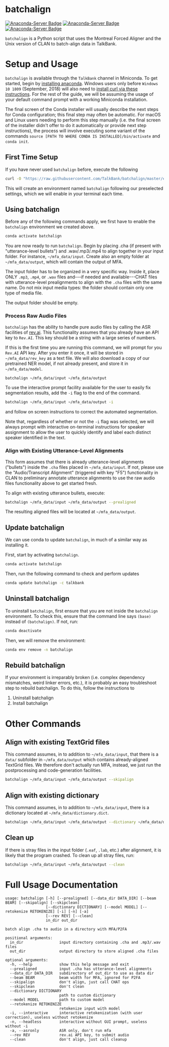 # batchalign

[![Anaconda-Server Badge](https://anaconda.org/talkbank/batchalign/badges/version.svg)](https://anaconda.org/talkbank/batchalign) [![Anaconda-Server Badge](https://anaconda.org/talkbank/batchalign/badges/latest_release_date.svg)](https://anaconda.org/talkbank/batchalign) [![Anaconda-Server Badge](https://anaconda.org/talkbank/batchalign/badges/platforms.svg)](https://anaconda.org/talkbank/batchalign)

`batchalign` is a Python script that uses the Montreal Forced Aligner and the Unix version of CLAN to batch-align data in TalkBank.

# Setup and Usage 

`batchalign` is available through the `TalkBank` channel in Miniconda. To get started, begin by [installing anaconda](https://www.anaconda.com/products/distribution). Windows users only before `Windows 10 1809` (September, 2018) will also need to [install curl via these instructions](https://developer.zendesk.com/documentation/developer-tools/getting-started/installing-and-using-curl/#installing-curl). For the rest of the guide, we will be assuming the usage of your default command prompt with a working Miniconda installation.

The final screen of the Conda installer will usually describe the next steps for Conda configuration; this final step may often be automatic. For macOS and Linux users needing to perform this step manually (i.e. the final screen of the installer didn't offer to do it automatically or provide next step instructions), the process will involve executing some variant of the commands `source [PATH TO WHERE CONDA IS INSTALLED]/bin/activate` and `conda init`. 

## First Time Setup
If you have never used `batchalign` before, execute the following

```bash
curl -O "https://raw.githubusercontent.com/TalkBank/batchalign/master/environment.yml" & conda env create -f environment.yml
```

This will create an environment named `batchalign` following our preselected settings, which we will enable in your terminal each time.

## Using batchalign
Before any of the following commands apply, we first have to enable the `batchalign` environment we created above.

```bash
conda activate batchalign
```

You are now ready to run `batchalign`. Begin by placing .cha (if present with "utterance-level bullets") and .wav/.mp3/.mp4 to align together in your input folder. For instance, `~/mfa_data/input`. Create also an empty folder at `~/mfa_data/output`, which will contain the output of MFA.

The input folder has to be organized in a very specific way. Inside it, place ONLY `.mp3`, `.mp4`, or `.wav` files and---if needed and available---CHAT files with utterance-level prealignments to align with the `.cha` files with the same name. Do not mix input media types: the folder should contain only one type of media file.

The output folder should be empty.

### Process Raw Audio Files
`batchalign` has the ability to handle pure audio files by calling the ASR facilities of [rev.ai](https://www.rev.ai/). This functionality assumes that you already have an API key to `Rev.AI`. This key should be a string with a large series of numbers.

If this is the first time you are running this command, we will prompt for you `Rev.AI` API key. After you enter it once, it will be stored in `~/mfa_data/rev_key` as a text file. We will also download a copy of our pretrained NER model, if not already present, and store it in `~/mfa_data/model`.

```bash
batchalign ~/mfa_data/input ~/mfa_data/output 
```

To use the interactive prompt facility available for the user to easily fix segmentation results, add the `-i` flag to the end of the command. 

```bash
batchalign ~/mfa_data/input ~/mfa_data/output -i
```

and follow on screen instructions to correct the automated segmentation.

Note that, regardless of whether or not the `-i` flag was selected, we will always prompt with interactive on-terminal instructions for speaker assignment to allow the user to quickly identify and label each distinct speaker identified in the text. 

### Align with Existing Utterance-Level Alignments
This form assumes that there is already utterance-level alignments ("bullets") inside the `.cha` files placed in `~/mfa_data/input`. If not, please use the "Audio/Transcript Alignment" (triggered with key "F5") functionality in CLAN to preliminary annotate utterance alignments to use the raw audio files functionality above to get started fresh.

To align with existing utterance bullets, execute:

```bash
batchalign ~/mfa_data/input ~/mfa_data/output --prealigned
```

The resulting aligned files will be located at `~/mfa_data/output`.

## Update batchalign
We can use conda to update `batchalign`, in much of a similar way as installing it.

First, start by activating `batchalign`.

```bash
conda activate batchalign
```

Then, run the following command to check and perform updates

```bash
conda update batchalign -c talkbank
```

## Uninstall batchalign
To uninstall `batchalign`, first ensure that you are not inside the `batchalign` environment. To check this, ensure that the command line says `(base)` instead of `(batchalign)`. If not, run:

```bash
conda deactivate
```

Then, we will remove the environment:

```bash
conda env remove -n batchalign
```

## Rebuild batchalign
If your environment is irreparably broken (i.e. complex dependency mismatches, weird linker errors, etc.), it is probably an easy troubleshoot step to rebuild batchalign. To do this, follow the instructions to

1. Uninstall batchalign
2. Install batchalign

# Other Commands

## Align with existing TextGrid files

This command assumes, in to addition to `~/mfa_data/input`, that there is a `data/` subfolder in `~/mfa_data/output` which contains already-aligned TextGrid files. We therefore don't actually run MFA, instead, we just run the postprocessing and code-generation facilities.

```bash
batchalign ~/mfa_data/input ~/mfa_data/output --skipalign
```

## Align with existing dictionary

This command assumes, in to addition to `~/mfa_data/input`, there is a dictionary located at `~/mfa_data/dictionary.dict`.

```bash
batchalign ~/mfa_data/input ~/mfa_data/output --dictionary ~/mfa_data/dictionary.dict
```

## Clean up
If there is stray files in the input folder (`.eaf`, `.lab`, etc.) after alignment, it is likely that the program crashed. To clean up all stray files, run:

```bash
batchalign ~/mfa_data/input ~/mfa_data/output --clean
```

# Full Usage Documentation 

```
usage: batchalign [-h] [--prealigned] [--data_dir DATA_DIR] [--beam BEAM] [--skipalign] [--skipclean]
                  [--dictionary DICTIONARY] [--model MODEL] [--retokenize RETOKENIZE] [-i] [-n] [-a]
                  [--rev REV] [--clean]
                  in_dir out_dir

batch align .cha to audio in a directory with MFA/P2FA

positional arguments:
  in_dir                input directory containing .cha and .mp3/.wav files
  out_dir               output directory to store aligned .cha files

optional arguments:
  -h, --help            show this help message and exit
  --prealigned          input .cha has utterance-level alignments
  --data_dir DATA_DIR   subdirectory of out_dir to use as data dir
  --beam BEAM           beam width for MFA, ignored for P2FA
  --skipalign           don't align, just call CHAT ops
  --skipclean           don't clean
  --dictionary DICTIONARY
                        path to custom dictionary
  --model MODEL         path to custom model
  --retokenize RETOKENIZE
                        retokenize input with model
  -i, --interactive     interactive retokenization (with user correction), useless without retokenize
  -n, --headless        interactive without GUI prompt, useless without -i
  -a, --asronly         ASR only, don't run mfa
  --rev REV             rev.ai API key, to submit audio
  --clean               don't align, just call cleanup
```
